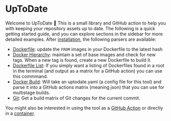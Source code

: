 # UpToDate

Welcome to UpToDate 👋  This is a small library and GitHub action to help you with keeping your repository
assets up to date. The following is a quick getting started guide, and you can explore sections in the sidebar for 
more detailed examples. After [installation](https://vsoch.github.io/uptodate/docs/#/user-guide/user-guide?id=install), the following parsers are available:

- [Dockerfile](https://vsoch.github.io/uptodate/docs/#/user-guide/user-guide?id=dockerfile): update the `FROM` images in your Dockerfile to the latest hash
- [Docker Hierarchy](https://vsoch.github.io/uptodate/docs/#/user-guide/user-guide?id=docker-hierarchy): maintain a set of base images and check for new tags. When a new tag is found, create a new Dockerfile to build it.
- [Dockerfile List](https://vsoch.github.io/uptodate/docs/#/user-guide/user-guide?id=dockerfile-list): If you simply want a listing of Dockerfiles found in a root in the terminal (and output as a matrix for a GitHub action) you can use this commmand.
- [Docker Build](https://vsoch.github.io/uptodate/docs/#/user-guide/user-guide?id=docker-build): Will take an uptodate.yaml (a config file for this tool) and parse it into a GitHub actions matrix (meaning json) that you can use for multistage builds.
- [Git](https://vsoch.github.io/uptodate/docs/#/user-guide/user-guide?id=git): Get a build matrix of Git changes for the current commit.

You might also be interested in using the tool as a [GitHub Action](https://vsoch.github.io/uptodate/docs/#/user-guide/github-action)
or directly in a [container](https://github.com/vsoch/uptodate/pkgs/container/uptodate).
